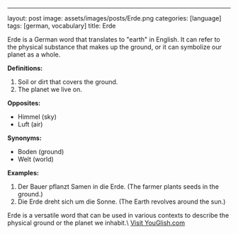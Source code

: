 ---
layout: post
image: assets/images/posts/Erde.png
categories: [language]
tags: [german, vocabulary]
title: Erde

Erde is a German word that translates to "earth" in English. It can refer to the physical substance that makes up the ground, or it can symbolize our planet as a whole.

**Definitions:**
1. Soil or dirt that covers the ground.
2. The planet we live on.

**Opposites:**
- Himmel (sky)
- Luft (air)

**Synonyms:**
- Boden (ground)
- Welt (world)

**Examples:**
1. Der Bauer pflanzt Samen in die Erde. (The farmer plants seeds in the ground.)
2. Die Erde dreht sich um die Sonne. (The Earth revolves around the sun.)

Erde is a versatile word that can be used in various contexts to describe the physical ground or the planet we inhabit.\ <a id="yg-widget-0" class="youglish-widget" data-query="Erde" data-lang="german" data-components="8412" data-auto-start="0" data-bkg-color="theme_light" data-title="How%20to%20pronounce%20Erde%20in%20German"  rel="nofollow" href="https://youglish.com">Visit YouGlish.com</a><script async src="https://youglish.com/public/emb/widget.js" charset="utf-8"></script>